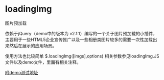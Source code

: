 # loadingImg

图片预加载

依赖于jQuery（demo中的版本为 v2.1.1）编写的一个关于图片预加载的小插件，主要用于一些HTML5企业宣传推广以及一些相册类图片较多的需要一次性加载出来然后在展示的应用场景。

使用方法也比较简单 $.loadingImg([imgs],options) 相关参数参见loadingImg.JS文件以及demo文件，里面有相关注释。

[附demo测试地址](https://sunbf1987.github.io/loadingImg/index.html "demo")